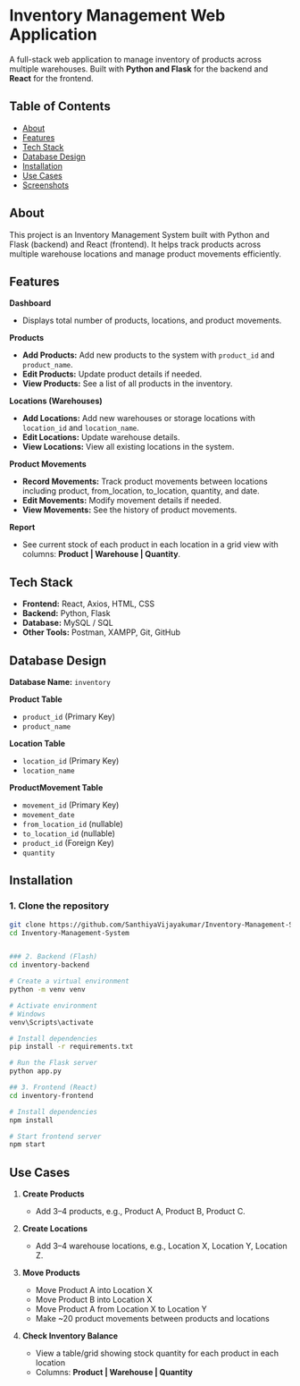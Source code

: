 # Inventory Management Web Application

A full-stack web application to manage inventory of products across multiple warehouses. Built with **Python and Flask** for the backend and **React** for the frontend.

## Table of Contents
- [About](#about)
- [Features](#features)
- [Tech Stack](#tech-stack)
- [Database Design](#database-design)
- [Installation](#installation)
- [Use Cases](#use-cases)
- [Screenshots](#screenshots)

## About
This project is an Inventory Management System built with Python and Flask (backend) and React (frontend). It helps track products across multiple warehouse locations and manage product movements efficiently.

## Features

**Dashboard**  
- Displays total number of products, locations, and product movements.

**Products**  
- **Add Products:** Add new products to the system with `product_id` and `product_name`.  
- **Edit Products:** Update product details if needed.  
- **View Products:** See a list of all products in the inventory.

**Locations (Warehouses)**  
- **Add Locations:** Add new warehouses or storage locations with `location_id` and `location_name`.  
- **Edit Locations:** Update warehouse details.  
- **View Locations:** View all existing locations in the system.

**Product Movements**  
- **Record Movements:** Track product movements between locations including product, from_location, to_location, quantity, and date.  
- **Edit Movements:** Modify movement details if needed.  
- **View Movements:** See the history of product movements.

**Report**  
- See current stock of each product in each location in a grid view with columns: **Product | Warehouse | Quantity**.

## Tech Stack
- **Frontend:** React, Axios, HTML, CSS  
- **Backend:** Python, Flask  
- **Database:** MySQL / SQL  
- **Other Tools:** Postman, XAMPP, Git, GitHub

## Database Design
**Database Name:** `inventory`

**Product Table**  
- `product_id` (Primary Key)  
- `product_name`  

**Location Table**  
- `location_id` (Primary Key)  
- `location_name`  

**ProductMovement Table**  
- `movement_id` (Primary Key)  
- `movement_date`  
- `from_location_id` (nullable)  
- `to_location_id` (nullable)  
- `product_id` (Foreign Key)  
- `quantity`  

## Installation

### 1. Clone the repository
```bash
git clone https://github.com/SanthiyaVijayakumar/Inventory-Management-System.git
cd Inventory-Management-System


### 2. Backend (Flash)
cd inventory-backend

# Create a virtual environment
python -m venv venv

# Activate environment
# Windows
venv\Scripts\activate

# Install dependencies
pip install -r requirements.txt

# Run the Flask server
python app.py

## 3. Frontend (React)
cd inventory-frontend

# Install dependencies
npm install

# Start frontend server
npm start
```

## Use Cases
1. **Create Products**
   - Add 3–4 products, e.g., Product A, Product B, Product C.

2. **Create Locations**
   - Add 3–4 warehouse locations, e.g., Location X, Location Y, Location Z.

3. **Move Products**
   - Move Product A into Location X
   - Move Product B into Location X
   - Move Product A from Location X to Location Y
   - Make ~20 product movements between products and locations

4. **Check Inventory Balance**
   - View a table/grid showing stock quantity for each product in each location
   - Columns: **Product | Warehouse | Quantity**
  
  






   
   
   
   




  
    
